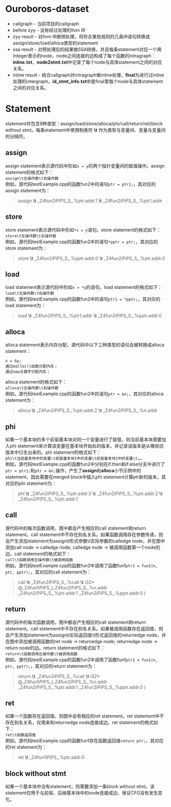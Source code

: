 # Ouroboros-dataset
- callgraph - 当前项目的callgraph
- before zyy - 没有经过处理的llvm IR
- zyy result - 对llvm IR做预处理，将符合某些规则的几条IR语句转换成assign/store/load/alloca类型的statement
- ssa result - 对预处理后的结果做SSA转换，并且每条statement对应一个用Integer表示的node，node之间连接的边构成了每个函数的intragraph：**inline.txt**，**node2stmt.txt**中记录了每个node与具体statement之间的对应关系。
- inline result - 结合callgraph对intragraph做inline处理，**final**为进行过inline处理的intergraph，**id_stmt_info.txt**中是final里每个node与具体statement之间的对应关系。

# Statement
statement共包含9种类型：assign/load/store/alloca/phi/call/return/ret/block without stmt。每条statement中使用制表符 **\\t** 作为类型与变量间、变量与变量间的分隔符。

## assign
assign statement表示源代码中形如`x = y`的两个指针变量间的赋值操作。assign statement的格式如下：  
`assign\t左操作数\t右操作数`  
例如，源代码testExample.cpp的函数fun2中的语句`ptr = ptr1;`，其对应的assign statement为：
>    assign **\\t** \_Z4fun2iPiPS_S_.%ptr.addr.1 **\\t** \_Z4fun2iPiPS_S_.%ptr1.addr

## store
store statement表示源代码中形如`*x = y`语句。store statement的格式如下：  
`store\t左操作数\t右操作数`  
例如，源代码testExample.cpp的函数fun2中的语句`*pptr = ptr;`，其对应的store statement为：
>    store **\\t** \_Z4fun2iPiPS_S_.%pptr.addr.0 **\\t** \_Z4fun2iPiPS_S_.%ptr.addr.0

## load
load statement表示源代码中形如`x = *y`的语句。load statement的格式如下：  
`load\t左操作数\t右操作数`  
例如，源代码testExample.cpp的函数fun2中的语句`ptr1 = *pptr;`，其对应的load statement为：
>    load **\\t** \_Z4fun2iPiPS_S_.%ptr1.addr **\\t** \_Z4fun2iPiPS_S_.%pptr.addr.0

## alloca
alloca statement表示内存分配，源代码中以下三种类型的语句会被转换成alloca statement：

    x = &y;
    通过malloc()函数分配内存；
    通过new关键字分配内存；

alloca statement的格式如下：  
`alloca\t左操作数\t右操作数`  
例如，源代码testExample.cpp的函数fun2中的语句`ptr = &n;`，其对应的alloca statement为：
>    alloca **\\t** \_Z4fun2iPiPS_S_.%ptr.addr.2 **\\t** \_Z4fun2iPiPS_S_.%n.addr

## phi
如果一个基本块的多个前驱基本块对同一个变量进行了赋值，则当前基本块需要加入phi statement来计算该变量在基本块开始处的版本，并记录该版本是从哪些旧版本中衍生出来的。phi statement的格式如下：  
`phi\t当前基本块中的变量\t前驱基本块1中的变量\t前驱基本块2中的变量\t……`  
例如，源代码testExample.cpp的函数fun2中分别在if.then和if.else分支中进行了`ptr = ptr1;`和`ptr = &n;`操作，产生了**assign**和**alloca**小节示例中的statement，因此需要在merged block中插入phi statement计算ptr新的版本，其对应的phi statement为：
>    phi **\\t** \_Z4fun2iPiPS_S_.%ptr.addr.3 **\\t** \_Z4fun2iPiPS_S_.%ptr.addr.2 **\\t** \_Z4fun2iPiPS_S_.%ptr.addr.1

## call
源代码中的每次函数调用，图中都会产生相应的call statement和return statement。call statement中不存在别名关系。如果函数调用存在参数传递，则会产生添加statement为assign\t形式参数\t实际参数的calledge node，并在图中添加call node -> calledge node; calledge node -> 被调用函数第一个node的边。call statement的格式如下：  
`call\t函数调用左操作数\t被调用函数`  
例如，源代码testExample.cpp的函数fun2中调用了函数fun1`ptr1 = fun1(n, ptr, pptr);`，其对应的call statement为：
>    call **\\t** \_Z4fun2iPiPS_S_.%call **\\t** i32* @\_Z4fun1iPiPS_(\_Z4fun2iPiPS_S_.%n.addr \_Z4fun2iPiPS_S_.%ptr.addr.1 \_Z4fun2iPiPS_S_.%pptr.addr.0 )

## return
源代码中的每次函数调用，图中都会产生相应的call statement和return statement。call statement中不存在别名关系。如果被调用函数存在返回值，则会产生添加statement为assign\t实际返回值\t形式返回值的returnedge node，并在图中添加被调用函数的ret node -> returnedge node; returnedge node -> return node的边。return statement的格式如下：  
`return\t函数调用左操作数\t被调用函数`  
例如，源代码testExample.cpp的函数fun2中调用了函数fun1`ptr1 = fun1(n, ptr, pptr);`，其对应的return statement为：
>    return **\\t** \_Z4fun2iPiPS_S_.%call **\\t** i32* @\_Z4fun1iPiPS_(\_Z4fun2iPiPS_S_.%n.addr \_Z4fun2iPiPS_S_.%ptr.addr.1 \_Z4fun2iPiPS_S_.%pptr.addr.0 )

## ret
如果一个函数存在返回值，则图中会有相应的ret statement。ret statement中不存在别名关系，仅用来和returnedge node连接成边。ret statement的格式如下：  
`ret\t函数返回值`  
例如，源代码testExample.cpp的函数fun1存在函数返回值`return ptr;`，其对应的ret statement为：
>    ret **\\t** \_Z4fun1iPiPS_.%ptr.addr.0

## block without stmt
如果一个基本块中没有statement，则需要添加一条block without stmt。该statement仅用于与前驱、后继基本块中的node连接成边，保证CFG没有发生变化。
